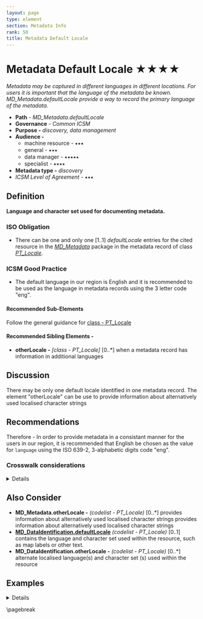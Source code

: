 ```yaml
---
layout: page
type: element
section: Metadata Info
rank: 50
title: Metadata Default Locale
---
```

# Metadata Default Locale ★★★★
*Metadata may be captured in different languages in different locations. For users it is important that the language of the metadata be known. MD_Metadata.defaultLocale provide a way to record the primary language of the metadata.*

- **Path** - *MD_Metadata.defaultLocale*
- **Governance** -  *Common ICSM*
- **Purpose -** *discovery, data management*
- **Audience -**
  - machine resource - ⭑⭑⭑
  - general - ⭑⭑⭑
  - data manager - ⭑⭑⭑⭑⭑
  - specialist - ⭑⭑⭑⭑
- **Metadata type -** *discovery*
- *ICSM Level of Agreement* - ⭑⭑⭑

## Definition
**Language and character set used for documenting metadata.**

### ISO Obligation
- There can be one and only one [1..1] *defaultLocale* entries for the cited resource in the  *[MD_Metadata](./class-MD_Metadata)* package in the metadata record of class *[PT_Locale](./PT_Locale)*.

### ICSM Good Practice
  - The default language in our region is English and it is recommended to be used as the language in metadata records using the 3 letter code "eng".

#### Recommended Sub-Elements
Follow the general guidance for [class - PT_Locale](./PT_Locale) 

#### Recommended Sibling Elements -
- **otherLocale -** *[class - PT_Locale]* [0..\*] when a metadata record has information in additional languages


## Discussion
There may be only one default locale identified in one metadata record.
The element "otherLocale" can be use to provide information about alternatively used localised character strings


## Recommendations

Therefore - In order to provide metadata in a consistant manner for the users in our region, it is recommended that English be chosen as the value for `language` using the ISO 639-2, 3-alphabetic digits code "eng".

### Crosswalk considerations

<details>

#### ISO19139
MD_Metadata/language moved to MD_Metadata/defaultLocale:PT_Locale - Make use of the newly added Language and character set localization package for defining local language and character set.

#### Dublin core / CKAN / data.gov.au
Maps to `language`
CKAN has one field for language that maps to both Metadata and Resource language fields. ISO 19115 recommends 639-2 3 letter codes. Data.gov.au recommends IETF RFC4646 2 letter codes as primary. See https://www.loc.gov/standards/iso639-2/faq.html#6 for discussion of the differences

#### DCAT
Maps to `dct.language`

#### RIF-CS
No identified mapping

</details>

## Also Consider
- **MD_Metadata.otherLocale -** *(codelist - PT_Locale)* [0..\*] provides information about alternatively used localised character strings provides information about alternatively used localised character strings
- **[MD_DataIdentification.defaultLocale](./ResourceLocale)** *(codelist - PT_Locale)* [0..1]  contains the  language and character set used within the resource, such as map labels or other text.
- **MD_DataIdentification.otherLocale -**  *(codelist - PT_Locale)* [0..\*] alternate localised language(s) and character set (s) used within the resource

## Examples

<details>

### XML -

```
<mdb:MD_Metadata>
....
   <mdb:defaultLocale>
      <lan:PT_Locale id="EN">
         <lan:language>
            <lan:LanguageCode 
            codeList="http://www.loc.gov/standards/iso639-2/" 
            codeListValue="eng"/>
         </lan:language>
         <lan:characterEncoding>
            <lan:MD_CharacterSetCode 
            codeList="https://schemas.isotc211.org/19115/resources/Codelist/cat
            /codelists.xml#MD_CharacterSetCode"  codeListValue="utf8"/>
         </lan:characterEncoding>
      </lan:PT_Locale>
   </mdb:defaultLocale>
....
</mdb:MD_Metadata>
```

### UML diagrams
Recommended elements highlighted in Yellow

![MDdefaultLocale](../images/MetadataLocaleUML.png)

</details>

\pagebreak
